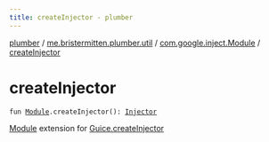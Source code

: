 ```yaml
---
title: createInjector - plumber
---
```


[plumber](../../index.html) / [me.bristermitten.plumber.util](../index.html) / [com.google.inject.Module](index.html) / [createInjector](./create-injector.html)

# createInjector

`fun `[`Module`](https://google.github.io/guice/api-docs/latest/javadoc/com/google/inject/Module.html)`.createInjector(): `[`Injector`](https://google.github.io/guice/api-docs/latest/javadoc/com/google/inject/Injector.html)

[Module](https://google.github.io/guice/api-docs/latest/javadoc/com/google/inject/Module.html) extension for [Guice.createInjector](https://google.github.io/guice/api-docs/latest/javadoc/com/google/inject/Guice.html#createInjector(com.google.inject.Module...))

